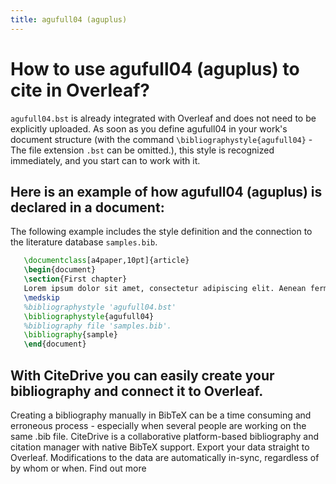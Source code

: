 ```yaml
---
title: agufull04 (aguplus)
---
```


# How to use agufull04 (aguplus) to cite in Overleaf? 
`agufull04.bst` is already integrated with Overleaf and does not need to be explicitly uploaded. As soon as you define agufull04 in your work's document structure (with the command `\bibliographystyle{agufull04}` - The file extension `.bst` can be omitted.), this style is recognized immediately, and you start can to work with it.

## Here is an example of how agufull04 (aguplus) is declared in a document:
The following example includes the style definition and the connection to the literature database `samples.bib`.
```tex
   \documentclass[a4paper,10pt]{article}
   \begin{document}
   \section{First chapter}
   Lorem ipsum dolor sit amet, consectetur adipiscing elit. Aenean fermentum justo massa, ut maximus mauris sodales et. Aenean vel elit a erat rhoncus pharetra.
   \medskip
   %bibliographystyle 'agufull04.bst'
   \bibliographystyle{agufull04}
   %bibliography file 'samples.bib'.
   \bibliography{sample}
   \end{document}
```

## With CiteDrive you can easily create your bibliography and connect it to Overleaf. 
Creating a bibliography manually in BibTeX can be a time consuming and erroneous process - especially when several people are working on the same .bib file. CiteDrive is a collaborative platform-based bibliography and citation manager with native BibTeX support. Export your data straight to Overleaf. Modifications to the data are automatically in-sync, regardless of by whom or when. Find out more